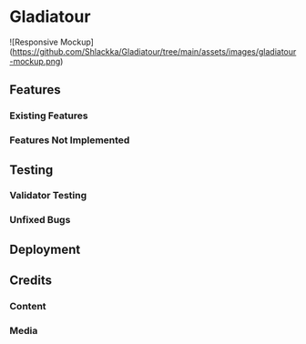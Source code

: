 # Gladiatour

![Responsive Mockup] (https://github.com/Shlackka/Gladiatour/tree/main/assets/images/gladiatour-mockup.png)

## Features

### Existing Features

### Features Not Implemented

## Testing

### Validator Testing

### Unfixed Bugs

## Deployment

## Credits

### Content

### Media